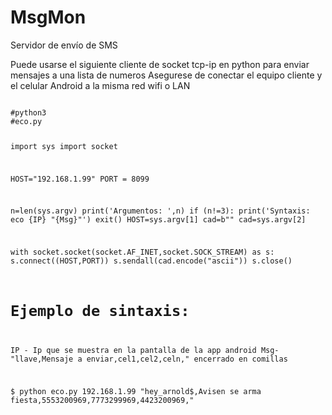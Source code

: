 # MsgMon
Servidor de envío de SMS


Puede usarse el siguiente cliente de socket tcp-ip en python para enviar mensajes a una lista de numeros
Asegurese de conectar el equipo cliente y el celular Android a la misma red wifi o LAN

<code>
#python3
#eco.py

import sys
import socket

HOST="192.168.1.99"
PORT = 8099


n=len(sys.argv)
print('Argumentos: ',n)
if (n!=3):
    print('Syntaxis: eco {IP} "{Msg}"')
    exit()
HOST=sys.argv[1]
cad=b""
cad=sys.argv[2]

with socket.socket(socket.AF_INET,socket.SOCK_STREAM) as s:
    s.connect((HOST,PORT))
    s.sendall(cad.encode("ascii"))
    s.close()


# Ejemplo de sintaxis:
IP - Ip que se muestra en la pantalla de la app android
Msg- "llave,Mensaje a enviar,cel1,cel2,celn," encerrado en comillas
     
$ python eco.py 192.168.1.99 "hey_arnold$,Avisen se arma fiesta,5553200969,7773299969,4423200969," 

</code>

